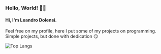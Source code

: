 ### Hello, World! :biking_man:

####  Hi, I'm Leandro Dolensi. 



Feel free on my profile, here I put some of my projects on programming.
Simple projects, but done with dedication :smirk:



![Top Langs](https://github-readme-stats.vercel.app/api/top-langs/?username=LeandroDolensi&theme=maroongold)
<!--
**LeandroDolensi/LeandroDolensi** is a ✨ _special_ ✨ repository because its `README.md` (this file) appears on your GitHub profile.

Here are some ideas to get you started:

- 🔭 I’m currently working on ...
- 🌱 I’m currently learning ...
- 👯 I’m looking to collaborate on ...
- 🤔 I’m looking for help with ...
- 💬 Ask me about ...
- 📫 How to reach me: ...
- 😄 Pronouns: ...
- ⚡ Fun fact: ...
-->

